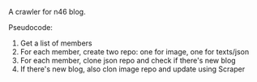 A crawler for n46 blog.

Pseudocode:
1. Get a list of members
2. For each member, create two repo: one for image, one for texts/json
3. For each member, clone json repo and check if there's new blog
4. If there's new blog, also clon image repo and update using Scraper
